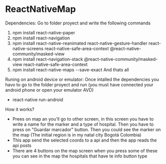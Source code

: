 # ReactNativeMap

Dependencies:
Go to folder proyect and write the following commands
1. npm install react-native-paper
2. npm install react-navigation
3. npm install react-native-reanimated react-native-gesture-handler react-native-screens react-native-safe-area-context @react-native-community/masked-view
4. npm install react-navigation-stack @react-native-community/masked-view react-native-safe-area-context
5. npm install react-native-maps --save-exact
And thats all

Runing on android device or emulator:
Once intalled the dependencies you havo to go to the folder proyect and run (you must have connected your android phone or open your 
emulator AVD)
- react-native run-android

How it works?
- Prees on map an you'll go to other screen, in this screen you have to write a name for the marker and a type of hospital. Then you have to 
press on "Guardar marcador" button. Then you could see the marker on the map (The initial region is in my natal city Bogotá Colombia)
- This app send the selected coords to a api and then the app reads the api posts
- There are 4 buttons on the map screen when you press some of these you can see in the map the hospitals that have te info button type
